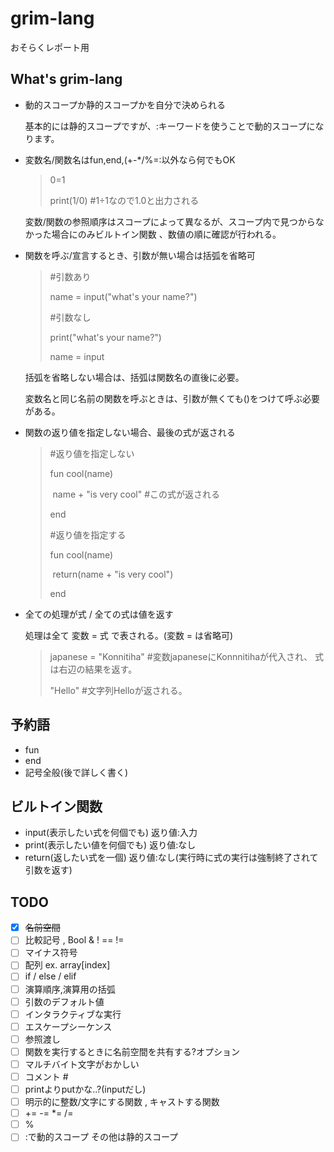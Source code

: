 # grim-lang

おそらくレポート用


## What's grim-lang

* 動的スコープか静的スコープかを自分で決められる

  基本的には静的スコープですが、:キーワードを使うことで動的スコープになります。

* 変数名/関数名はfun,end,(+-*/%=:以外なら何でもOK

  > 0=1
  >
  > print(1/0) #1÷1なので1.0と出力される

  変数/関数の参照順序はスコープによって異なるが、スコープ内で見つからなかった場合にのみビルトイン関数 、数値の順に確認が行われる。

* 関数を呼ぶ/宣言するとき、引数が無い場合は括弧を省略可

  > #引数あり
  >
  > name = input("what's your name?")
  >
  > #引数なし
  >
  > print("what's your name?")
  >
  > name = input

  括弧を省略しない場合は、括弧は関数名の直後に必要。

  変数名と同じ名前の関数を呼ぶときは、引数が無くても()をつけて呼ぶ必要がある。

* 関数の返り値を指定しない場合、最後の式が返される

  > #返り値を指定しない
  >
  > fun cool(name)
  >
  > ​	name + "is very cool" #この式が返される
  >
  > end
  >
  > #返り値を指定する
  >
  > fun cool(name)
  >
  > ​	return(name + "is very cool")
  >
  > end

* 全ての処理が式 / 全ての式は値を返す

  処理は全て 変数 = 式 で表される。(変数 = は省略可)

  > japanese =  "Konnitiha" #変数japaneseにKonnnitihaが代入され、 式は右辺の結果を返す。
  >
  > "Hello" #文字列Helloが返される。



## 予約語

* fun
* end
* 記号全般(後で詳しく書く)

## ビルトイン関数

* input(表示したい式を何個でも) 返り値:入力
* print(表示したい値を何個でも) 返り値:なし
* return(返したい式を一個) 返り値:なし(実行時に式の実行は強制終了されて引数を返す)

## TODO

- [x] ~~名前空間~~
- [ ] 比較記号 , Bool & ! == !=
- [ ] マイナス符号
- [ ] 配列 ex. array[index]
- [ ] if / else / elif
- [ ] 演算順序,演算用の括弧
- [ ] 引数のデフォルト値
- [ ] インタラクティブな実行
- [ ] エスケープシーケンス
- [ ] 参照渡し
- [ ] 関数を実行するときに名前空間を共有する?オプション
- [ ] マルチバイト文字がおかしい
- [ ] コメント #
- [ ] printよりputかな..?(inputだし)
- [ ] 明示的に整数/文字にする関数 , キャストする関数
- [ ] += -= *= /=
- [ ] %
- [ ] :で動的スコープ その他は静的スコープ